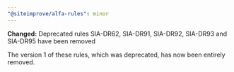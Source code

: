 ```yaml
---
"@siteimprove/alfa-rules": minor
---
```


**Changed:** Deprecated rules SIA-DR62, SIA-DR91, SIA-DR92, SIA-DR93 and SIA-DR95 have been removed

The version 1 of these rules, which was deprecated, has now been entirely removed.
